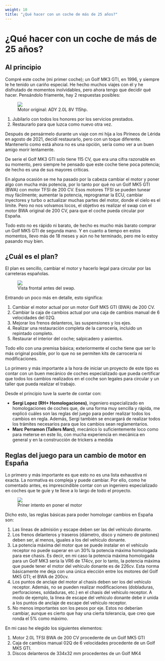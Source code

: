 ```yaml
---
weight: 10
title: "¿Qué hacer con un coche de más de 25 años?"
---
```


# ¿Qué hacer con un coche de más de 25 años?

## Al principio

Compré este coche (mi primer coche); un Golf MK3 GTI, en 1996, y siempre le he tenido un cariño especial. He hecho muchos viajes con él y he disfrutado de momentos inolvidables, pero ahora tengo que decidir qué hacer. Pensándolo friamente, hay 2 respuestas posibles:

<figure><img src="/images/beginning-03.jpg"><figcaption>Motor original: ADY 2.0L 8V 115hp.</figcaption></figure>

1. Jubilarlo con todos los honores por los servicios prestados.
2. Restaurarlo para que luzca como nuevo otra vez.

Después de pensármelo durante un viaje con mi hija a los Pirineos de Lérida en agosto de 2021, decidí restaurarlo, pero con un toque diferente. Mantenerlo como está ahora no es una opción, sería como ver a un buen amigo morir lentamente.

De serie el Golf MK3 GTI solo tiene 115 CV, que era una cifra razonable en su momento, pero siempre he pensado que este coche tiene poca potencia; de hecho es una de sus mayores críticas.

En alguna ocasión se me ha pasado por la cabeza cambiar el motor y poner algo con mucha más potencia, por lo tanto por qué no un Golf MK5 GTI (BWA) con motor TFSI de 200 CV. Esos motores TFSI se pueden tunear muy fácilmente; aumentar la potencia, reprogramar la ECU, cambiar inyectores y turbo o actualizar muchas partes del motor, donde el cielo es el límite. Pero no nos volvamos locos, el objetivo es realizar el swap con el motor BWA original de 200 CV, para que el coche pueda circular por España.

Todo esto no es rápido ni barato, de hecho es mucho más barato comprar un Golf MK5 GTI de segunda mano. Y en cuanto a tiempo en estos momentos, llevo más de 18 meses y aún no he terminado, pero me lo estoy pasando muy bien.

## ¿Cuál es el plan?

El plan es sencillo, cambiar el motor y hacerlo legal para circular por las carreteras españolas.

<figure><img src="/images/beginning-noplate-01.jpg"><figcaption>Vista frontal antes del swap.</figcaption></figure>

Entrando un poco más en detalle, esto significa:

1. Cambiar el motor actual por un motor Golf MK5 GTI (BWA) de 200 CV.
2. Cambiar la caja de cambios actual por una caja de cambios manual de 6 velocidades del 02Q.
3. Mejorar los frenos delanteros, las suspensiones y los ejes.
4. Realizar una restauración completa de la carrocería, incluido un repintado completo.
5. Restaurar el interior del coche; salpicadero y asientos.

Todo ello con una premisa básica; exteriormente el coche tiene que ser lo más original posible, por lo que no se permiten kits de carrocería ni modificaciones.

Lo primero y más importante a la hora de iniciar un proyecto de este tipo es contar con un buen mecánico de coches especializado que pueda certificar que todos los cambios realizados en el coche son legales para circular y un taller que pueda realizar el trabajo.

Desde el principio tuve la suerte de contar con:

+ **Sergi Lopez (RH+ Homologaciones)**, ingeniero especializado en homologaciones de coches que, de una forma muy sencilla y rápida, me explicó cuáles son las reglas del juego para poder realizar todos los cambios en regla. Además, Sergi también se encargará de realizar todos los trámites necesarios para que los cambios sean reglamentarios.
+ **Marc Perramon (Tallers Marc)**, mecánico lo suficientemente loco como para meterse en este lío, con mucha experiencia en mecánica en general y en la construcción de trickers a medida

## Reglas del juego para un cambio de motor en España

Lo primero y más importante es que esto no es una lista exhaustiva ni exacta. La normativa es compleja y puede cambiar. Por ello, como he comentado antes, es imprescindible contar con un ingeniero especializado en coches que te guíe y te lleve a lo largo de todo el proyecto.

<figure><img src="/images/first-attempt-03.jpg"><figcaption>Priner intento en poner el motor</figcaption></figure>

Dicho esto, las reglas básicas para poder homologar cambios en España son:

1. Las líneas de admisión y escape deben ser las del vehículo donante.
2. Los frenos delanteros y traseros (diámetro, disco y número de pistones) deben ser, al menos, iguales a los del vehículo donante.
3. La potencia máxima del motor que se puede instalar en el vehículo receptor no puede superar en un 30% la potencia máxima homologada para ese chasis. Es decir, en mi caso la potencia máxima homologada para un Golf MK3 sería la VR6 de 174cv, por lo tanto, la potencia máxima que puede tener el motor del vehículo donante es de 226cv. Esta norma básicamente me deja con una única elección entre los motores del Golf MK5 GTI; el BWA de 200cv.
4. Los puntos de anclaje del motor al chasis deben ser los del vehículo receptor. Además, no se pueden realizar modificaciones (dobladuras, perforaciones, soldaduras, etc.) en el chasis del vehículo receptor. A modo de ejemplo, la línea de escape del vehículo donante debe ir unida a los puntos de anclaje de escape del vehículo receptor.
5. No menos importantes son los pesos por eje. Estos no deberían cambiar, aunque es cierto que hay una cierta tolerancia, que creo que ronda el 5% como máximo.

En mi caso he elegido los siguientes elementos:

1. Motor 2.0L TFSI BWA de 200 CV procedente de un Golf MK5 GTI
2. Caja de cambios manual 02Q de 6 velocidades procedente de un Golf MK5 GTI.
3. Discos delanteros de 334x32 mm procedentes de un Golf MK4